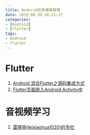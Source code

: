 ```yaml
---
title: Andorid优秀博客推荐
date: 2019-08-30 18:21:17
categories:
- [Android]
- [flutter]
tags:
- Android
- flutter
---
```


# Flutter

1. [Android 混合Flutter之源码集成方式](https://juejin.im/post/5d2178ede51d4556d86c7b36)
2. [Flutter页面嵌入Android Activity中](https://www.jianshu.com/p/cf7cf1b640ee)

<!--more-->

# 音视频学习

1. [雷霄骅(leixiaohua1020)的专栏](https://blog.csdn.net/leixiaohua1020)


